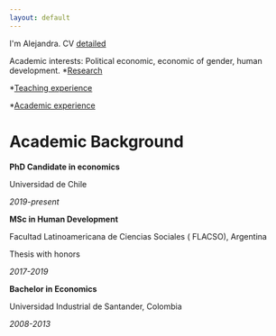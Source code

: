 ```yaml
---
layout: default
---
```


I'm Alejandra. CV [detailed](./CV_2023.pdf)

Academic interests: Political economic, economic of gender, human development.
*[Research](./research.html)

*[Teaching experience](./another-page.html)

*[Academic experience](./academic_activities.html)


# [](#header-1)Academic Background

**PhD Candidate in economics**

Universidad de Chile

_2019-present_



**MSc in Human Development**

Facultad Latinoamericana de Ciencias Sociales ( FLACSO), Argentina

Thesis with honors

_2017-2019_



**Bachelor in Economics**

Universidad Industrial de Santander, Colombia

_2008-2013_
